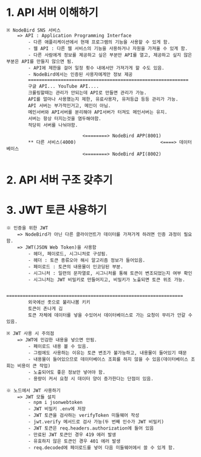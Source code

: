 # 1. API 서버 이해하기
    ※ NodeBird SNS 서비스
        => API : Application Programming Interface
            - 다른 애플리케이션에서 현재 프로그램의 기능을 사용할 수 있게 함.
            - 웹 API : 다른 웹 서비스의 기능을 사용하거나 자원을 가져올 수 있게 함.
            - 다른 사람에게 정보를 제공하고 싶은 부분만 API를 열고, 제공하고 싶지 않은 부분은 API를 만들지 않으면 됨.
            - API에 제한을 걸어 일정 횟수 내에서만 가져가게 할 수도 있음.
            - NodeBird에서는 인증된 사용자에게만 정보 제공
            ===========================================================
            구글 API... YouTube API....
            크롤링할때는 관리가 안되는데 API로 만들면 관리가 가능.
            API를 얼마나 사용했는지 제한, 유료사용자, 유저등급 등등 관리가 가능.
            API 서버는 부가적인거고, 메인이 아님.
            메인서버와 API서버를 분리해야 API서버가 터져도 메인서버는 유지.
            서버는 항상 터지는것을 염두해야함.
            적당히 서버를 나눠야함.

                                <========> NodeBird APP(8001)
            ** 다른 서비스(4000)                               <====> 데이터 베이스
                                <========> NodeBird API(8002)


# 2. API 서버 구조 갖추기

# 3. JWT 토큰 사용하기
    ※ 인증을 위한 JWT
        => NodeBird가 아닌 다른 클라이언트가 데이터를 가져가게 하려면 인증 과정이 필요함.
        => JWT(JSON Web Token)을 사용함
            - 헤더, 페이로드, 시그니처로 구성됨.
            - 헤더 : 토큰 종류오아 해시 알고리즘 정보가 들어있음.
            - 페이로드 : 토큰의 내용물이 인코딩된 부분.
            - 시그니처 : 일련의 문자열로, 시그니처를 통해 토큰이 변조되었는지 여부 확인
            - 시그니처는 JWT 비밀키로 만들어지고, 비밀키가 노출되면 토큰 위조 가능.

            =================================================================
            외국에선 좃으로 불리나봄 키키
            토큰이 존나게 김
            토큰 자체에 데이터를 넣을 수있어서 데이터베이스로 가는 요청이 무리가 안갈 수 있음.

    ※ JWT 사용 시 주의점
        => JWT에 민감한 내용을 넣으면 안됨.
            - 페이로드 내용 볼 수 있음.
            - 그럼에도 사용하는 이유는 토큰 변조가 불가능하고, 내용물이 들어있기 때문
            - 내용물이 들어있으므로 데이터베이스 조회를 하지 않을 수 있음(데이터베이스 조회는 비용이 큰 작업)
            - 노출되어도 좋은 정보만 넣어야 함.
            - 용량이 커서 요청 시 데이터 양이 증가한다는 단점이 있음.
    
    ※ 노드에서 JWT 사용하기
        => JWT 모듈 설치
            - npm i jsonwebtoken
            - JWT 비밀키 .env에 저장
            - JWT 토큰을 검사하는 verifyToken 미들웨어 작성
            - jwt.verify 메서드로 검사 가능(두 번째 인수가 JWT 비밀키)
            - JWT 토큰은 req.headers.authorization에 들어 있음
            - 만료된 JWT 토큰인 경우 419 에러 발생
            - 유효하지 않은 토큰인 경우 401 에러 발생
            - req.decoded에 페이로드를 넣어 다음 미들웨어에서 쓸 수 있게 함.